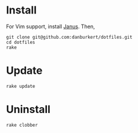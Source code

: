 # Install
For Vim support, install [Janus](https://github.com/carlhuda/janus).
Then,

    git clone git@github.com:danburkert/dotfiles.git
    cd dotfiles
    rake

# Update
    rake update

# Uninstall
    rake clobber
